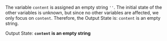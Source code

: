 The variable `content` is assigned an empty string `''`. The initial state of the other variables is unknown, but since no other variables are affected, we only focus on `content`. Therefore, the Output State is: `content` is an empty string.

Output State: **`content` is an empty string**